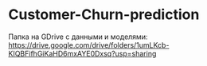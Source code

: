 # Customer-Churn-prediction

Папка на GDrive с данными и моделями: https://drive.google.com/drive/folders/1umLKcb-KIQBFifhGiKaHD6mxAYE0Dxsq?usp=sharing